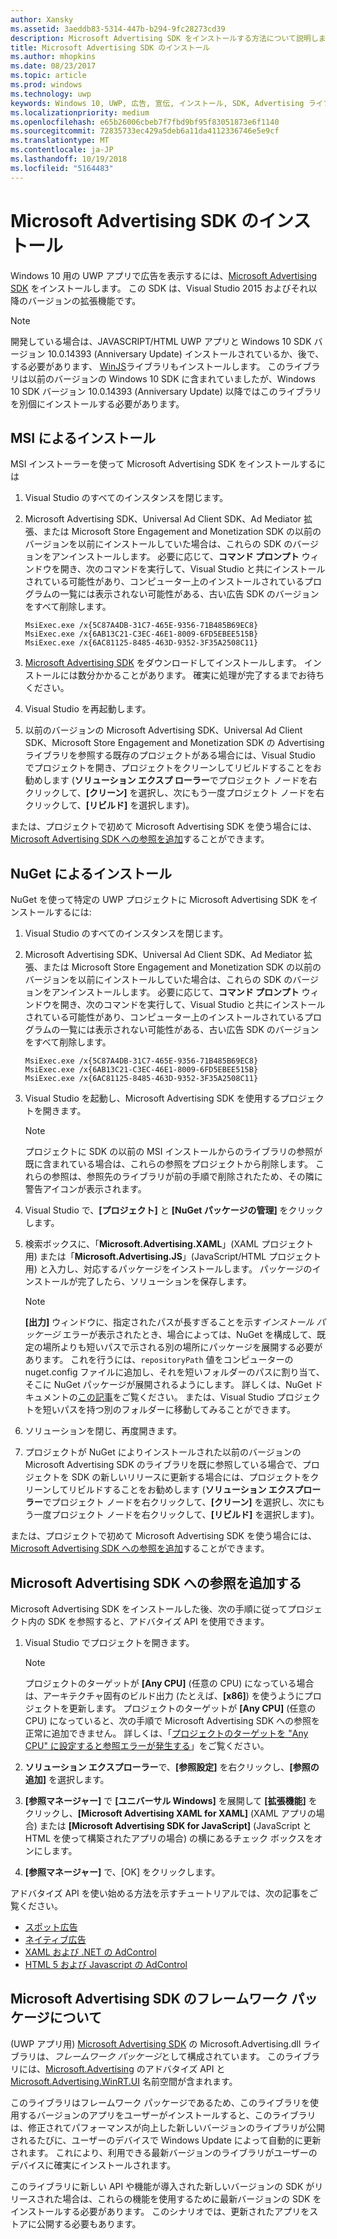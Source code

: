 ```yaml
---
author: Xansky
ms.assetid: 3aeddb83-5314-447b-b294-9fc28273cd39
description: Microsoft Advertising SDK をインストールする方法について説明します。
title: Microsoft Advertising SDK のインストール
ms.author: mhopkins
ms.date: 08/23/2017
ms.topic: article
ms.prod: windows
ms.technology: uwp
keywords: Windows 10, UWP, 広告, 宣伝, インストール, SDK, Advertising ライブラリ
ms.localizationpriority: medium
ms.openlocfilehash: e65b26006cbeb7f7fbd9bf95f83051873e6f1140
ms.sourcegitcommit: 72835733ec429a5deb6a11da4112336746e5e9cf
ms.translationtype: MT
ms.contentlocale: ja-JP
ms.lasthandoff: 10/19/2018
ms.locfileid: "5164483"
---
```

# <a name="install-the-microsoft-advertising-sdk"></a>Microsoft Advertising SDK のインストール

Windows 10 用の UWP アプリで広告を表示するには、[Microsoft Advertising SDK](http://aka.ms/ads-sdk-uwp) をインストールします。 この SDK は、Visual Studio 2015 およびそれ以降のバージョンの拡張機能です。

> [!NOTE]
> 開発している場合は、JAVASCRIPT/HTML UWP アプリと Windows 10 SDK バージョン 10.0.14393 (Anniversary Update) インストールされているか、後で、する必要があります、 [WinJS](https://github.com/winjs/winjs)ライブラリもインストールします。 このライブラリは以前のバージョンの Windows 10 SDK に含まれていましたが、Windows 10 SDK バージョン 10.0.14393 (Anniversary Update) 以降ではこのライブラリを別個にインストールする必要があります。

<span id="install-msi" />

## <a name="install-via-msi"></a>MSI によるインストール

MSI インストーラーを使って Microsoft Advertising SDK をインストールするには

1.  Visual Studio のすべてのインスタンスを閉じます。

2. Microsoft Advertising SDK、Universal Ad Client SDK、Ad Mediator 拡張、または Microsoft Store Engagement and Monetization SDK の以前のバージョンを以前にインストールしていた場合は、これらの SDK のバージョンをアンインストールします。 必要に応じて、**コマンド プロンプト** ウィンドウを開き、次のコマンドを実行して、Visual Studio と共にインストールされている可能性があり、コンピューター上のインストールされているプログラムの一覧には表示されない可能性がある、古い広告 SDK のバージョンをすべて削除します。
    ```
    MsiExec.exe /x{5C87A4DB-31C7-465E-9356-71B485B69EC8}
    MsiExec.exe /x{6AB13C21-C3EC-46E1-8009-6FD5EBEE515B}
    MsiExec.exe /x{6AC81125-8485-463D-9352-3F35A2508C11}
    ```

3.  [Microsoft Advertising SDK](http://aka.ms/ads-sdk-uwp) をダウンロードしてインストールします。 インストールには数分かかることがあります。 確実に処理が完了するまでお待ちください。

4.  Visual Studio を再起動します。

5.  以前のバージョンの Microsoft Advertising SDK、Universal Ad Client SDK、Microsoft Store Engagement and Monetization SDK の Advertising ライブラリを参照する既存のプロジェクトがある場合には、Visual Studio でプロジェクトを開き、プロジェクトをクリーンしてリビルドすることをお勧めします (**ソリューション エクスプ ローラー**でプロジェクト ノードを右クリックして、**[クリーン]** を選択し、次にもう一度プロジェクト ノードを右クリックして、**[リビルド]** を選択します)。

  または、プロジェクトで初めて Microsoft Advertising SDK を使う場合には、[Microsoft Advertising SDK への参照を追加](#reference)することができます。

<span id="install-nuget" />

## <a name="install-via-nuget"></a>NuGet によるインストール

NuGet を使って特定の UWP プロジェクトに Microsoft Advertising SDK をインストールするには:

1.  Visual Studio のすべてのインスタンスを閉じます。

2.  Microsoft Advertising SDK、Universal Ad Client SDK、Ad Mediator 拡張、または Microsoft Store Engagement and Monetization SDK の以前のバージョンを以前にインストールしていた場合は、これらの SDK のバージョンをアンインストールします。 必要に応じて、**コマンド プロンプト** ウィンドウを開き、次のコマンドを実行して、Visual Studio と共にインストールされている可能性があり、コンピューター上のインストールされているプログラムの一覧には表示されない可能性がある、古い広告 SDK のバージョンをすべて削除します。
    ```
    MsiExec.exe /x{5C87A4DB-31C7-465E-9356-71B485B69EC8}
    MsiExec.exe /x{6AB13C21-C3EC-46E1-8009-6FD5EBEE515B}
    MsiExec.exe /x{6AC81125-8485-463D-9352-3F35A2508C11}
    ```

3.  Visual Studio を起動し、Microsoft Advertising SDK を使用するプロジェクトを開きます。
    > [!NOTE]
    > プロジェクトに SDK の以前の MSI インストールからのライブラリの参照が既に含まれている場合は、これらの参照をプロジェクトから削除します。 これらの参照は、参照先のライブラリが前の手順で削除されたため、その隣に警告アイコンが表示されます。

4. Visual Studio で、**[プロジェクト]** と **[NuGet パッケージの管理]** をクリックします。

5. 検索ボックスに、「**Microsoft.Advertising.XAML**」(XAML プロジェクト用) または「**Microsoft.Advertising.JS**」(JavaScript/HTML プロジェクト用) と入力し、対応するパッケージをインストールします。 パッケージのインストールが完了したら、ソリューションを保存します。
    > [!NOTE]
    > **[出力]** ウィンドウに、指定されたパスが長すぎることを示す*インストール パッケージ* エラーが表示されたとき、場合によっては、NuGet を構成して、既定の場所よりも短いパスで示される別の場所にパッケージを展開する必要があります。 これを行うには、```repositoryPath``` 値をコンピューターの nuget.config ファイルに追加し、それを短いフォルダーのパスに割り当て、そこに NuGet パッケージが展開されるようにします。 詳しくは、NuGet ドキュメントの[この記事](http://docs.nuget.org/ndocs/consume-packages/configuring-nuget-behavior)をご覧ください。 または、Visual Studio プロジェクトを短いパスを持つ別のフォルダーに移動してみることができます。

6. ソリューションを閉じ、再度開きます。

7.  プロジェクトが NuGet によりインストールされた以前のバージョンの Microsoft Advertising SDK のライブラリを既に参照している場合で、プロジェクトを SDK の新しいリリースに更新する場合には、プロジェクトをクリーンしてリビルドすることをお勧めします (**ソリューション エクスプローラー**でプロジェクト ノードを右クリックして、**[クリーン]** を選択し、次にもう一度プロジェクト ノードを右クリックして、**[リビルド]** を選択します)。

  または、プロジェクトで初めて Microsoft Advertising SDK を使う場合には、[Microsoft Advertising SDK への参照を追加](#reference)することができます。

<span id="reference" />

## <a name="add-a-reference-to-the-microsoft-advertising-sdk"></a>Microsoft Advertising SDK への参照を追加する

Microsoft Advertising SDK をインストールした後、次の手順に従ってプロジェクト内の SDK を参照すると、アドバタイズ API を使用できます。

1. Visual Studio でプロジェクトを開きます。
    > [!NOTE]
    > プロジェクトのターゲットが **[Any CPU]** (任意の CPU) になっている場合は、アーキテクチャ固有のビルド出力 (たとえば、**[x86]**) を使うようにプロジェクトを更新します。 プロジェクトのターゲットが **[Any CPU]** (任意の CPU) になっていると、次の手順で Microsoft Advertising SDK への参照を正常に追加できません。 詳しくは、「[プロジェクトのターゲットを "Any CPU" に設定すると参照エラーが発生する](known-issues-for-the-advertising-libraries.md#reference_errors)」をご覧ください。

2. **ソリューション エクスプローラー**で、**[参照設定]** を右クリックし、**[参照の追加]** を選択します。

3. **[参照マネージャー]** で **[ユニバーサル Windows]** を展開して **[拡張機能]** をクリックし、**[Microsoft Advertising XAML for XAML]** (XAML アプリの場合) または **[Microsoft Advertising SDK for JavaScript]** (JavaScript と HTML を使って構築されたアプリの場合) の横にあるチェック ボックスをオンにします。

4.  **[参照マネージャー]** で、[OK] をクリックします。

アドバタイズ API を使い始める方法を示すチュートリアルでは、次の記事をご覧ください。

* [スポット広告](interstitial-ads.md)
* [ネイティブ広告](native-ads.md)
* [XAML および .NET の AdControl](adcontrol-in-xaml-and--net.md)
* [HTML 5 および Javascript の AdControl](adcontrol-in-html-5-and-javascript.md)

<span id="framework" />

## <a name="understanding-framework-packages-in-the-microsoft-advertising-sdk"></a>Microsoft Advertising SDK のフレームワーク パッケージについて

(UWP アプリ用) [Microsoft Advertising SDK](http://aka.ms/ads-sdk-uwp) の Microsoft.Advertising.dll ライブラリは、*フレームワーク パッケージ*として構成されています。 このライブラリには、[Microsoft.Advertising](https://docs.microsoft.com/uwp/api/microsoft.advertising) のアドバタイズ API と [Microsoft.Advertising.WinRT.UI](https://docs.microsoft.com/uwp/api/microsoft.advertising.winrt.ui) 名前空間が含まれます。

このライブラリはフレームワーク パッケージであるため、このライブラリを使用するバージョンのアプリをユーザーがインストールすると、このライブラリは、修正されてパフォーマンスが向上した新しいバージョンのライブラリが公開されるたびに、ユーザーのデバイスで Windows Update によって自動的に更新されます。 これにより、利用できる最新バージョンのライブラリがユーザーのデバイスに確実にインストールされます。

このライブラリに新しい API や機能が導入された新しいバージョンの SDK がリリースされた場合は、これらの機能を使用するために最新バージョンの SDK をインストールする必要があります。 このシナリオでは、更新されたアプリをストアに公開する必要もあります。
